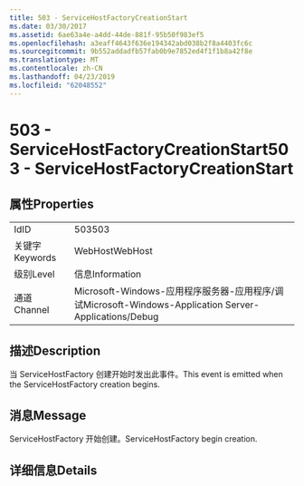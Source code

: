 ```yaml
---
title: 503 - ServiceHostFactoryCreationStart
ms.date: 03/30/2017
ms.assetid: 6ae63a4e-a4dd-44de-881f-95b50f983ef5
ms.openlocfilehash: a3eaff4643f636e194342abd038b2f8a4403fc6c
ms.sourcegitcommit: 9b552addadfb57fab0b9e7852ed4f1f1b8a42f8e
ms.translationtype: MT
ms.contentlocale: zh-CN
ms.lasthandoff: 04/23/2019
ms.locfileid: "62048552"
---
```

# <a name="503---servicehostfactorycreationstart"></a><span data-ttu-id="4cc37-102">503 - ServiceHostFactoryCreationStart</span><span class="sxs-lookup"><span data-stu-id="4cc37-102">503 - ServiceHostFactoryCreationStart</span></span>
## <a name="properties"></a><span data-ttu-id="4cc37-103">属性</span><span class="sxs-lookup"><span data-stu-id="4cc37-103">Properties</span></span>  
  
|||  
|-|-|  
|<span data-ttu-id="4cc37-104">Id</span><span class="sxs-lookup"><span data-stu-id="4cc37-104">ID</span></span>|<span data-ttu-id="4cc37-105">503</span><span class="sxs-lookup"><span data-stu-id="4cc37-105">503</span></span>|  
|<span data-ttu-id="4cc37-106">关键字</span><span class="sxs-lookup"><span data-stu-id="4cc37-106">Keywords</span></span>|<span data-ttu-id="4cc37-107">WebHost</span><span class="sxs-lookup"><span data-stu-id="4cc37-107">WebHost</span></span>|  
|<span data-ttu-id="4cc37-108">级别</span><span class="sxs-lookup"><span data-stu-id="4cc37-108">Level</span></span>|<span data-ttu-id="4cc37-109">信息</span><span class="sxs-lookup"><span data-stu-id="4cc37-109">Information</span></span>|  
|<span data-ttu-id="4cc37-110">通道</span><span class="sxs-lookup"><span data-stu-id="4cc37-110">Channel</span></span>|<span data-ttu-id="4cc37-111">Microsoft-Windows-应用程序服务器-应用程序/调试</span><span class="sxs-lookup"><span data-stu-id="4cc37-111">Microsoft-Windows-Application Server-Applications/Debug</span></span>|  
  
## <a name="description"></a><span data-ttu-id="4cc37-112">描述</span><span class="sxs-lookup"><span data-stu-id="4cc37-112">Description</span></span>  
 <span data-ttu-id="4cc37-113">当 ServiceHostFactory 创建开始时发出此事件。</span><span class="sxs-lookup"><span data-stu-id="4cc37-113">This event is emitted when the ServiceHostFactory creation begins.</span></span>  
  
## <a name="message"></a><span data-ttu-id="4cc37-114">消息</span><span class="sxs-lookup"><span data-stu-id="4cc37-114">Message</span></span>  
 <span data-ttu-id="4cc37-115">ServiceHostFactory 开始创建。</span><span class="sxs-lookup"><span data-stu-id="4cc37-115">ServiceHostFactory begin creation.</span></span>  
  
## <a name="details"></a><span data-ttu-id="4cc37-116">详细信息</span><span class="sxs-lookup"><span data-stu-id="4cc37-116">Details</span></span>
